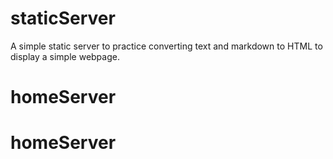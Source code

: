 # staticServer
A simple static server to practice converting text and markdown to HTML to display a simple webpage.

# homeServer
# homeServer
